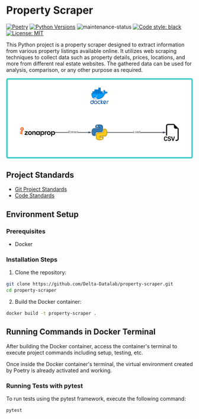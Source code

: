 # Property Scraper

[![Poetry](https://img.shields.io/endpoint?url=https://python-poetry.org/badge/v0.json)](https://python-poetry.org/)
[![Python Versions](https://img.shields.io/badge/python-3.10%20%7C%203.11%20%7C%203.12-blue)](https://www.python.org/)
![maintenance-status](https://img.shields.io/badge/maintenance-actively--developed-brightgreen.svg)
[![Code style: black](https://img.shields.io/badge/code%20style-black-000000.svg)](https://github.com/psf/black)
[![License: MIT](https://img.shields.io/badge/License-MIT-red.svg)](https://opensource.org/licenses/MIT)

This Python project is a property scraper designed to extract information from various property listings available online. It utilizes web scraping techniques to collect data such as property details, prices, locations, and more from different real estate websites. The gathered data can be used for analysis, comparison, or any other purpose as required.

<img src="https://github.com/Delta-Datalab/property-scraper/blob/main/images/data_pipeline_flowchart.png">

## Project Standards

- [Git Project Standards](https://github.com/Delta-Datalab/property-scraper/blob/main/git-standards.md)
- [Code Standards](https://github.com/Delta-Datalab/property-scraper/blob/main/code-standards.md)

## Environment Setup

### Prerequisites

- Docker

### Installation Steps

1. Clone the repository:

``` bash
git clone https://github.com/Delta-Datalab/property-scraper.git
cd property-scraper
```

2. Build the Docker container:

``` bash
docker build -t property-scraper .
```

## Running Commands in Docker Terminal
After building the Docker container, access the container's terminal to execute project commands including setup, testing, etc.

Once inside the Docker container's terminal, the virtual environment created by Poetry is already activated and working.


### Running Tests with pytest
To run tests using the pytest framework, execute the following command:

``` bash
pytest
```